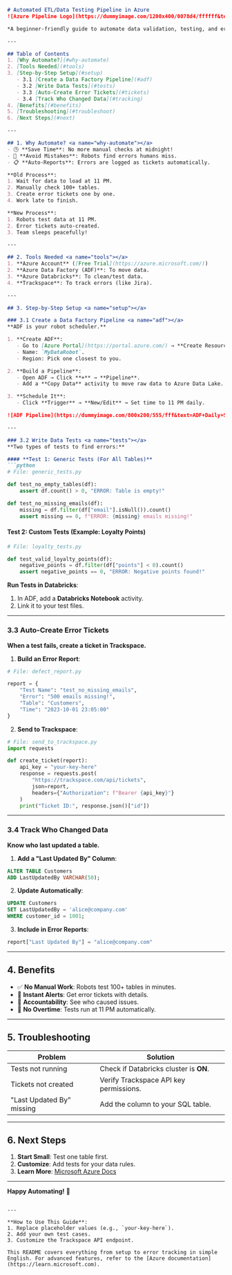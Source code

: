 ```markdown
# Automated ETL/Data Testing Pipeline in Azure  
![Azure Pipeline Logo](https://dummyimage.com/1200x400/0078d4/ffffff&text=Automate+Data+Testing+in+Azure)  

*A beginner-friendly guide to automate data validation, testing, and error reporting using Microsoft Azure.*  

---

## Table of Contents  
1. [Why Automate?](#why-automate)  
2. [Tools Needed](#tools)  
3. [Step-by-Step Setup](#setup)  
   - 3.1 [Create a Data Factory Pipeline](#adf)  
   - 3.2 [Write Data Tests](#tests)  
   - 3.3 [Auto-Create Error Tickets](#tickets)  
   - 3.4 [Track Who Changed Data](#tracking)  
4. [Benefits](#benefits)  
5. [Troubleshooting](#troubleshoot)  
6. [Next Steps](#next)  

---

## 1. Why Automate? <a name="why-automate"></a>  
- 🕒 **Save Time**: No more manual checks at midnight!  
- 🚫 **Avoid Mistakes**: Robots find errors humans miss.  
- 📋 **Auto-Reports**: Errors are logged as tickets automatically.  

**Old Process**:  
1. Wait for data to load at 11 PM.  
2. Manually check 100+ tables.  
3. Create error tickets one by one.  
4. Work late to finish.  

**New Process**:  
1. Robots test data at 11 PM.  
2. Error tickets auto-created.  
3. Team sleeps peacefully!  

---

## 2. Tools Needed <a name="tools"></a>  
1. **Azure Account** ([Free Trial](https://azure.microsoft.com/))  
2. **Azure Data Factory (ADF)**: To move data.  
3. **Azure Databricks**: To clean/test data.  
4. **Trackspace**: To track errors (like Jira).  

---

## 3. Step-by-Step Setup <a name="setup"></a>  

### 3.1 Create a Data Factory Pipeline <a name="adf"></a>  
**ADF is your robot scheduler.**  

1. **Create ADF**:  
   - Go to [Azure Portal](https://portal.azure.com/) → **Create Resource** → **Data Factory**.  
   - Name: `MyDataRobot`.  
   - Region: Pick one closest to you.  

2. **Build a Pipeline**:  
   - Open ADF → Click **+** → **Pipeline**.  
   - Add a **Copy Data** activity to move raw data to Azure Data Lake.  

3. **Schedule It**:  
   - Click **Trigger** → **New/Edit** → Set time to 11 PM daily.  

![ADF Pipeline](https://dummyimage.com/800x200/555/fff&text=ADF+Daily+Schedule)  

---

### 3.2 Write Data Tests <a name="tests"></a>  
**Two types of tests to find errors:**  

#### **Test 1: Generic Tests (For All Tables)**  
```python  
# File: generic_tests.py  

def test_no_empty_tables(df):  
    assert df.count() > 0, "ERROR: Table is empty!"  

def test_no_missing_emails(df):  
    missing = df.filter(df["email"].isNull()).count()  
    assert missing == 0, f"ERROR: {missing} emails missing!"  
```  

#### **Test 2: Custom Tests (Example: Loyalty Points)**  
```python  
# File: loyalty_tests.py  

def test_valid_loyalty_points(df):  
    negative_points = df.filter(df["points"] < 0).count()  
    assert negative_points == 0, "ERROR: Negative points found!"  
```  

**Run Tests in Databricks**:  
1. In ADF, add a **Databricks Notebook** activity.  
2. Link it to your test files.  

---

### 3.3 Auto-Create Error Tickets <a name="tickets"></a>  
**When a test fails, create a ticket in Trackspace.**  

1. **Build an Error Report**:  
```python  
# File: defect_report.py  

report = {  
    "Test Name": "test_no_missing_emails",  
    "Error": "500 emails missing!",  
    "Table": "Customers",  
    "Time": "2023-10-01 23:05:00"  
}  
```  

2. **Send to Trackspace**:  
```python  
# File: send_to_trackspace.py  
import requests  

def create_ticket(report):  
    api_key = "your-key-here"  
    response = requests.post(  
        "https://trackspace.com/api/tickets",  
        json=report,  
        headers={"Authorization": f"Bearer {api_key}"}  
    )  
    print("Ticket ID:", response.json()["id"])  
```  

---

### 3.4 Track Who Changed Data <a name="tracking"></a>  
**Know who last updated a table.**  

1. **Add a "Last Updated By" Column**:  
```sql  
ALTER TABLE Customers  
ADD LastUpdatedBy VARCHAR(50);  
```  

2. **Update Automatically**:  
```sql  
UPDATE Customers  
SET LastUpdatedBy = 'alice@company.com'  
WHERE customer_id = 1001;  
```  

3. **Include in Error Reports**:  
```python  
report["Last Updated By"] = "alice@company.com"  
```  

---

## 4. Benefits <a name="benefits"></a>  
- ✅ **No Manual Work**: Robots test 100+ tables in minutes.  
- 📩 **Instant Alerts**: Get error tickets with details.  
- 👤 **Accountability**: See who caused issues.  
- 📅 **No Overtime**: Tests run at 11 PM automatically.  

---

## 5. Troubleshooting <a name="troubleshoot"></a>  

| Problem                  | Solution                                  |  
|--------------------------|-------------------------------------------|  
| Tests not running         | Check if Databricks cluster is **ON**.    |  
| Tickets not created       | Verify Trackspace API key permissions.    |  
| "Last Updated By" missing | Add the column to your SQL table.         |  

---

## 6. Next Steps <a name="next"></a>  
1. **Start Small**: Test one table first.  
2. **Customize**: Add tests for your data rules.  
3. **Learn More**: [Microsoft Azure Docs](https://learn.microsoft.com/azure/data-factory/)  

--- 

**Happy Automating!** 🚀  
``` 

---

**How to Use This Guide**:  
1. Replace placeholder values (e.g., `your-key-here`).  
2. Add your own test cases.  
3. Customize the Trackspace API endpoint.  

This README covers everything from setup to error tracking in simple English. For advanced features, refer to the [Azure documentation](https://learn.microsoft.com).
